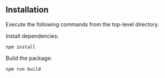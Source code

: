 ## Installation

Execute the following commands from the top-level directory.

Install dependencies:

    npm install

Build the package:

    npm run build